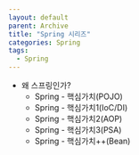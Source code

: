 ```yaml
---
layout: default
parent: Archive
title: "Spring 시리즈"
categories: Spring
tags:
  - Spring
---  
```


- 왜 스프링인가?
  - Spring - 핵심가치(POJO)
  - Spring - 핵심가치1(IoC/DI)
  - Spring - 핵심가치2(AOP)
  - Spring - 핵심가치3(PSA)
  - Spring - 핵심가치++(Bean)